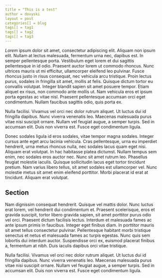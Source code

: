 ```yaml
---
title = "This is a test"
author = dovyski
layout = post
categories[] = blog
tags[] = tag1
tags[] = tag2
tags[] = tag3
---
```


_Lorem_ ipsum dolor sit amet, consectetur adipiscing elit. Aliquam non ipsum elit. Nullam at lectus malesuada, fermentum urna nec, dapibus est. In semper pellentesque porta. Vestibulum eget lorem et dui sagittis pellentesque in id odio. Praesent auctor lorem ut commodo rhoncus. Nunc ultrices mauris ut mi efficitur, ullamcorper eleifend leo pulvinar. Fusce rhoncus justo in risus consequat, nec vehicula arcu tristique. Proin lectus purus, sodales in fringilla sit amet, mollis at felis. Quisque dictum tortor eu convallis volutpat. Integer blandit sapien sit amet posuere tempor. Etiam aliquet ex risus, non commodo ante mollis ut. Nam vehicula eros et ipsum porta egestas ac vitae nisl. Praesent pellentesque accumsan orci eget condimentum. Nullam faucibus sagittis odio, quis porta ex.

Nulla facilisi. Vivamus vel orci nec dolor rutrum aliquet. Ut luctus dui id fringilla dapibus. Nunc viverra venenatis leo. Maecenas malesuada purus vitae nisi suscipit ornare. Nullam vel feugiat augue, a semper turpis. Sed in accumsan elit. Duis non viverra est. Fusce eget condimentum ligula.

Donec sodales ligula id eros sodales, vitae tempor magna sodales. Integer cursus ante eget arcu lacinia vehicula. Cras pellentesque, urna eu imperdiet hendrerit, urna metus rhoncus nulla, nec sodales lacus quam eget nisi. Aliquam erat volutpat. In hac habitasse platea dictumst. Nullam tempus sem enim, nec sodales eros auctor nec. Nunc sit amet rutrum leo. Phasellus feugiat molestie iaculis. Quisque sollicitudin lacus eget tortor tincidunt pretium. Nam varius libero tellus, sit amet sodales est ullamcorper vel. Nunc molestie metus sit amet enim eleifend porttitor. Morbi placerat id erat at tincidunt. Aliquam erat volutpat.

## Section

Nam dignissim consequat hendrerit. Quisque vel mattis dolor. Nunc luctus erat lorem, vel hendrerit dui condimentum et. Praesent scelerisque, eros et gravida suscipit, tortor libero gravida sapien, sit amet porttitor purus odio vel orci. Praesent dictum facilisis lectus. Interdum et malesuada fames ac ante ipsum primis in faucibus. Integer eget finibus diam. In porttitor mauris sit amet tellus consectetur pulvinar. Pellentesque habitant morbi tristique senectus et netus et malesuada fames ac turpis egestas. Nunc quis sem lobortis dui interdum auctor. Suspendisse orci ex, euismod placerat finibus a, fermentum at nibh. Duis iaculis dapibus orci vitae tristique.

Nulla facilisi. Vivamus vel orci nec dolor rutrum aliquet. Ut luctus dui id fringilla dapibus. Nunc viverra venenatis leo. Maecenas malesuada purus vitae nisi suscipit ornare. Nullam vel feugiat augue, a semper turpis. Sed in accumsan elit. Duis non viverra est. Fusce eget condimentum ligula.
